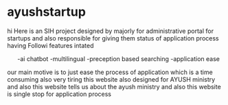 # ayushstartup
hi
Here is an SIH project designed by majorly for administrative portal for startups and also responsible for giving them status of application process having
Followi features intated
<ul>
-ai chatbot
-multilingual
-preception based searching
-application ease
</ul>

our main motive is to just ease the process of application which is a time consuming also very tiring this website also designed for AYUSH ministry and also this website tells us about the ayush ministry and also this website is single stop for application process 
